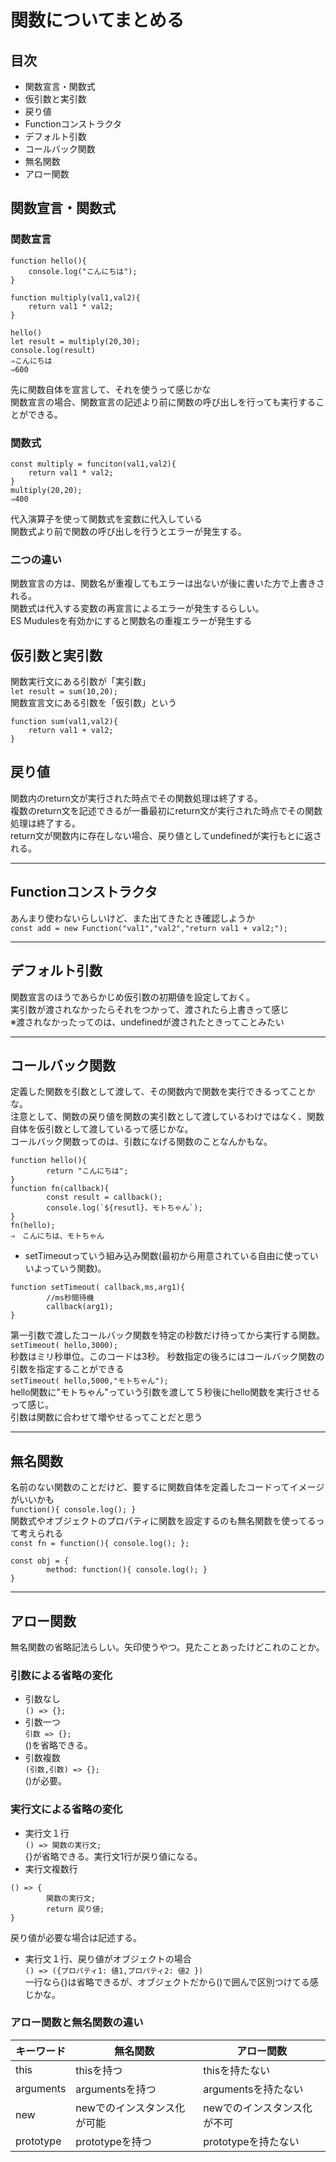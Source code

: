 # 関数についてまとめる

## 目次
- 関数宣言・関数式
- 仮引数と実引数
- 戻り値
- Functionコンストラクタ
- デフォルト引数
- コールバック関数
- 無名関数
- アロー関数


## 関数宣言・関数式
### 関数宣言
```
function hello(){
    console.log("こんにちは");
}

function multiply(val1,val2){
    return val1 * val2;
}

hello()
let result = multiply(20,30);
console.log(result)
⇒こんにちは
⇒600
```
先に関数自体を宣言して、それを使うって感じかな  
関数宣言の場合、関数宣言の記述より前に関数の呼び出しを行っても実行することができる。

### 関数式
```
const multiply = funciton(val1,val2){
    return val1 * val2;
}
multiply(20,20);
⇒400
```
代入演算子を使って関数式を変数に代入している  
関数式より前で関数の呼び出しを行うとエラーが発生する。

### 二つの違い
関数宣言の方は、関数名が重複してもエラーは出ないが後に書いた方で上書きされる。  
関数式は代入する変数の再宣言によるエラーが発生するらしい。  
ES Mudulesを有効かにすると関数名の重複エラーが発生する  

## 仮引数と実引数
関数実行文にある引数が「実引数」  
`let result = sum(10,20);`  
関数宣言文にある引数を「仮引数」という  
```
function sum(val1,val2){
    return val1 + val2;
}
```

## 戻り値
関数内のreturn文が実行された時点でその関数処理は終了する。  
複数のreturn文を記述できるが一番最初にreturn文が実行された時点でその関数処理は終了する。  
return文が関数内に存在しない場合、戻り値としてundefinedが実行もとに返される。

---

## Functionコンストラクタ
あんまり使わないらしいけど、また出てきたとき確認しようか  
`const add = new Function("val1","val2","return val1 + val2;");`

---
## デフォルト引数
関数宣言のほうであらかじめ仮引数の初期値を設定しておく。  
実引数が渡されなかったらそれをつかって、渡されたら上書きって感じ  
※渡されなかったってのは、undefinedが渡されたときってことみたい

---
## コールバック関数
定義した関数を引数として渡して、その関数内で関数を実行できるってことかな。  
注意として、関数の戻り値を関数の実引数として渡しているわけではなく、関数自体を仮引数として渡しているって感じかな。  
コールバック関数ってのは、引数になげる関数のことなんかもな。
```
function hello(){
        return "こんにちは";
}
function fn(callback){
        const result = callback();
        console.log(`${resutl}、モトちゃん`);
}
fn(hello);
⇒　こんにちは、モトちゃん
```
- setTimeoutっていう組み込み関数(最初から用意されている自由に使っていいよっていう関数)。  
```
function setTimeout( callback,ms,arg1){
        //ms秒間待機
        callback(arg1);
}
```
第一引数で渡したコールバック関数を特定の秒数だけ待ってから実行する関数。  
`setTimeout( hello,3000);`  
秒数はミリ秒単位。このコードは3秒。
秒数指定の後ろにはコールバック関数の引数を指定することができる  
`setTimeout( hello,5000,"モトちゃん");`  
hello関数に"モトちゃん"っていう引数を渡して５秒後にhello関数を実行させるって感じ。  
引数は関数に合わせて増やせるってことだと思う

---
## 無名関数
名前のない関数のことだけど、要するに関数自体を定義したコードってイメージがいいかも  
`function(){ console.log(); }`  
関数式やオブジェクトのプロパティに関数を設定するのも無名関数を使ってるって考えられる  
`const fn = function(){ console.log(); };`  
```
const obj = {
        method: function(){ console.log(); }
}
```

---
## アロー関数
無名関数の省略記法らしい。矢印使うやつ。見たことあったけどこれのことか。  
### 引数による省略の変化
- 引数なし  
`() => {};`  
- 引数一つ  
`引数 => {};`  
()を省略できる。  
- 引数複数  
`(引数,引数) => {};`  
()が必要。  
### 実行文による省略の変化
- 実行文１行  
`() => 関数の実行文;`  
{}が省略できる。実行文1行が戻り値になる。  
- 実行文複数行  
```
() => {
        関数の実行文;
        return 戻り値;
}
```
戻り値が必要な場合は記述する。  
- 実行文１行、戻り値がオブジェクトの場合  
`() => ({プロパティ1: 値1,プロパティ2: 値2 })`  
一行なら{}は省略できるが、オブジェクトだから()で囲んで区別つけてる感じかな。

### アロー関数と無名関数の違い

|キーワード | 無名関数| アロー関数|
----|----|----
|this | thisを持つ | thisを持たない|
|arguments | argumentsを持つ| argumentsを持たない|
| new | newでのインスタンス化が可能| newでのインスタンス化が不可 |
| prototype | prototypeを持つ| prototypeを持たない |
